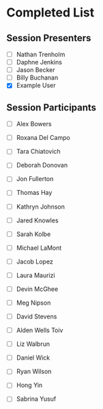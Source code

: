 # Completed List

## Session Presenters
- [ ] Nathan Trenholm
- [ ] Daphne Jenkins
- [ ] Jason Becker
- [ ] Billy Buchanan
- [x] Example User

## Session Participants
- [ ]	Alex Bowers
- [ ]	Roxana Del Campo
- [ ]	Tara Chiatovich
- [ ]	Deborah Donovan
- [ ]	Jon Fullerton
- [ ]	Thomas Hay
- [ ]	Kathryn Johnson
- [ ]	Jared Knowles
- [ ]	Sarah Kolbe
- [ ]	Michael LaMont
- [ ]	Jacob Lopez
- [ ]	Laura Maurizi
- [ ]	Devin McGhee
- [ ]	Meg Nipson
- [ ]	David Stevens
- [ ]	Alden Wells Toiv
- [ ]	Liz Walbrun
- [ ]	Daniel Wick
- [ ]	Ryan Wilson
- [ ]	Hong Yin
- [ ]	Sabrina Yusuf


